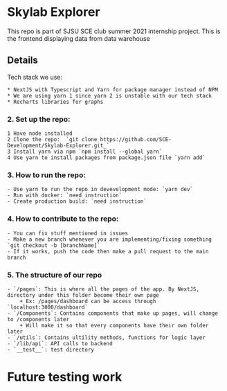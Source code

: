 # Skylab Explorer
This repo is part of SJSU SCE club summer 2021 internship project. This is the frontend displaying data from data warehouse
## Details
Tech stack we use:

    * NextJS with Typescript and Yarn for package manager instead of NPM
    * We are using yarn 1 since yarn 2 is unstable with our tech stack
    * Recharts libraries for graphs
### 2. Set up the repo:

    1 Have node installed
    2 Clone the repo:  `git clone https://github.com/SCE-Development/Skylab-Explorer.git_`
    3 Install yarn via npm `npm install --global yarn`
    4 Use yarn to install packages from package.json file `yarn add`
### 3. How to run the repo:

    - Use yarn to run the repo in devevelopment mode: `yarn dev`
    - Run with docker: `need instruction`
    - Create production build: `need instruction`
### 4. How to contribute to the repo:

    - You can fix stuff mentioned in issues
    - Make a new branch whenever you are implementing/fixing something `git checkout -b [branchName]`
    - If it works, push the code then make a pull request to the main branch
### 5. The structure of our repo

    - `/pages`: This is where all the pages of the app. By NextJS, directory under this folder become their own page
        + Ex: /pages/dashboard can be access through `localhost:3000/dashboard`
    - `/Components`: Contains components that make up pages, will change to /components later
        + Will make it so that every components have their own folder later
    - `/utils`: Contains ultility methods, functions for logic layer
    - `/lib/api`: API calls to backend
    - `__test__`: test directory
    
# Future testing work


